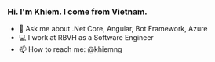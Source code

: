 ### Hi. I'm Khiem. I come from Vietnam.

- 💬 Ask me about .Net Core, Angular, Bot Framework, Azure
- 💻 I work at RBVH as a Software Engineer
- 📫 How to reach me: @khiemng
